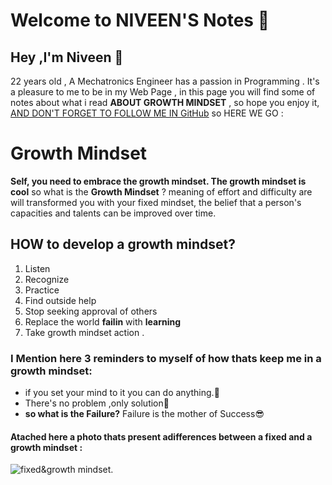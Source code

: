 # Welcome to NIVEEN'S Notes :notebook:
## Hey ,I'm Niveen :wave:
   22 years old , A Mechatronics Engineer has a passion in Programming .
It's a pleasure to me to be in my Web Page , in this page you will find some of notes about what i read **ABOUT GROWTH MINDSET** , so hope you enjoy it,  
[AND DON'T FORGET TO FOLLOW ME IN GitHub](https://github.com/NiveenAlSmadi) so HERE WE GO : 

# Growth Mindset 
**Self, you need to embrace the growth mindset. The growth mindset is cool** so what is the **Growth Mindset** ?
meaning  of effort and difficulty are will transformed you with your fixed mindset, the belief that a person's capacities and talents can be improved over time. 
## HOW to develop a growth mindset? 
1. Listen 
2. Recognize 
3. Practice
4. Find outside help
5. Stop seeking approval of others
6. Replace the world **failin** with **learning**
7. Take growth mindset action . 
###  I Mention here 3 reminders to myself of how thats keep me in a growth mindset:

- if you set your mind to it you can do anything.:metal:
- There's no problem ,only solution:rocket:
- **so what is the Failure?** Failure is the mother of Success:sunglasses:

#### Atached here a photo thats present adifferences between a fixed and a growth mindset :
![fixed&growth mindset](https://tse2.mm.bing.net/th?id=OIP.bVZyRAtHGHwQb2TCmDEt0AHaEV&pid=Api&P=0&w=272&h=160). 


